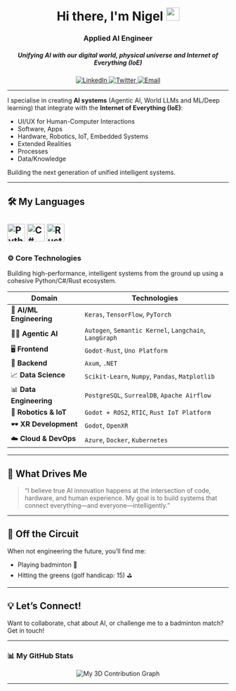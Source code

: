 <div id="header" align="center">
  <h1>
    Hi there, I'm Nigel
    <img src="https://media.giphy.com/media/hvRJCLFzcasrR4ia7z/giphy.gif" width="30px"/>
  </h1>
  <h3 align="center">Applied AI Engineer</h3>
  <h5 align="center">Unifying AI with our digital world, physical universe and Internet of Everything (IoE)</h5>
</div>

<div align="center">
  <a href="https://www.linkedin.com/in/your-linkedin-username/" target="_blank">
    <img src="https://img.shields.io/badge/LinkedIn-0077B5?style=for-the-badge&logo=linkedin&logoColor=white" alt="LinkedIn"/>
  </a>
  <a href="https://twitter.com/your-twitter-handle" target="_blank">
    <img src="https://img.shields.io/badge/Twitter-1DA1F2?style=for-the-badge&logo=twitter&logoColor=white" alt="Twitter"/>
  </a>
   <a href="mailto:your-email@example.com" target="_blank">
    <img src="https://img.shields.io/badge/Email-D14836?style=for-the-badge&logo=gmail&logoColor=white" alt="Email"/>
  </a>
</div>

---

I specialise in creating **AI systems** (Agentic AI, World LLMs and ML/Deep learning) that integrate with the **Internet of Everything (IoE)**:
- UI/UX for Human-Computer Interactions
- Software, Apps
- Hardware, Robotics, IoT, Embedded Systems 
- Extended Realities
- Processes
- Data/Knowledge

Building the next generation of unified intelligent systems. 

---

## 🛠️ My Languages

<img src="https://cdn.jsdelivr.net/gh/devicons/devicon/icons/python/python-original.svg" alt="Python" width="40" height="40"/> <img src="https://cdn.jsdelivr.net/gh/devicons/devicon/icons/csharp/csharp-original.svg" alt="C#" width="40" height="40"/> <img src="https://www.pikpng.com/pngl/b/30-309930_48046603-rust-language-logo-clipart.png" alt="Rust" width="40" height="40"/>
---

### ⚙️ Core Technologies

Building high-performance, intelligent systems from the ground up using a cohesive Python/C#/Rust ecosystem.

| Domain                  | Technologies                                                                                                   |
| ----------------------- | -------------------------------------------------------------------------------------------------------------- |
| 🧠 **AI/ML Engineering**      | `Keras`, `TensorFlow`, `PyTorch`                                                        |
| 😶‍🌫️ **Agentic AI**      | `Autogen`, `Semantic Kernel`, `Langchain`, `LangGraph`                                                        |
| 🖥️ **Frontend**      | `Godot-Rust`, `Uno Platform`                                                       |
| 🚀 **Backend**             | `Axum`, `.NET`                                                                                                 |
| 📈 **Data Science**    | `Scikit-Learn`, `Numpy`, `Pandas`, `Matplotlib`                                                                                 |
| 📊 **Data Engineering**    | `PostgreSQL`, `SurrealDB`, `Apache Airflow`                                                                                  |
| 🤖 **Robotics & IoT**      | `Godot + ROS2`, `RTIC`, `Rust IoT Platform`                                                                               |
| 🕶️ **XR Development**     | `Godot`, `OpenXR`                                                                                              |
| ☁️ **Cloud & DevOps**     | `Azure`, `Docker`, `Kubernetes`                                                               |

---

## 🌟 What Drives Me

> “I believe true AI innovation happens at the intersection of code, hardware, and human experience. My goal is to build systems that connect everything—and everyone—intelligently.”

---

## 🏸 Off the Circuit

When not engineering the future, you’ll find me:
- Playing badminton 🏸
- Hitting the greens (golf handicap: 15) ⛳

---

## 💡 Let’s Connect!

Want to collaborate, chat about AI, or challenge me to a badminton match? Get in touch!

---

### 📊 My GitHub Stats

<!-- 👇 THIS IS THE NEW "NIGHT RAINBOW" 3D GRAPH 👇 -->
<p align="center">
  <img src="https://github-profile-3d-contrib.vercel.app/api?username=jknigel&theme=dark&color=rainbow" alt="My 3D Contribution Graph"/>
</p>

---

